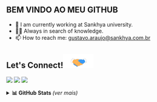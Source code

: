 ## BEM VINDO AO MEU GITHUB

- 🔭 I am currently working at Sankhya university.
- 👨‍💻 Always in search of knowledge.
- 📫 How to reach me: gustavo.araujo@sankhya.com.br

<div>

 ## <b>Let's Connect!</b><img src="https://github.com/0xAbdulKhalid/0xAbdulKhalid/raw/main/assets/mdImages/handshake.gif" width="80">
 <a href="https://www.linkedin.com/in/gustavo-deluka-733a9b119/"><img src="https://img.shields.io/badge/LinkedIn-0077B5?style=for-the-badge&logo=linkedin&logoColor=white"/></a>
 <a href="mailto:gustavo.araujo@sankhya.com.br"><img src="https://img.shields.io/badge/Gmail-D14836?style=for-the-badge&logo=gmail&logoColor=white"/></a>
  <a href="https://instagram.com/gustavo_deluka" target="_blank"><img src="https://img.shields.io/badge/-Instagram-%23E4405F?style=for-the-badge&logo=instagram&logoColor=white" target="_blank"></a>
  
</div

<br>

 <details>
  <summary> <b>📊 GitHub Stats </b><i >(ver mais)</i> </summary>
  <br>
<div align="center">
  <p align = "left">
  <img height="147em" src="https://github-readme-stats.vercel.app/api?username=GustavoSankhya&show_icons=true&theme=dark&include_all_commits=true&count_private=true"/>
  <img height="147em" src="https://github-readme-streak-stats.herokuapp.com/?user=GustavoSankhya&show_icons=true&locale=en&layout=compact&theme=dark&line_height=0" />
</p>
 
  <div id="top" align ="left" >
   <img src="https://readme-typing-svg.demolab.com?font=Fira+Code&weight=700&size=18&duration=4000&pause=10&color=F78015&center=true&width=700&lines=Ou%C3%A7a+conselhos+e+aceite+instru%C3%A7%C3%B5es%2C+e+acabar%C3%A1+sendo+s%C3%A1bio.;Prov%C3%A9rbios+19%3A20" alt="Typing SVG" />
  </div>
  </div>
 
